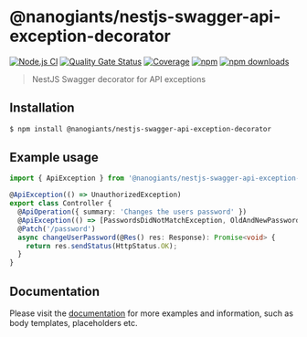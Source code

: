 # @nanogiants/nestjs-swagger-api-exception-decorator

[![Node.js CI](https://github.com/nanogiants/nestjs-swagger-api-exception-decorator/workflows/Node.js%20CI/badge.svg?branch=master)](https://github.com/nanogiants/nestjs-swagger-api-exception-decorator/workflows/Node.js%20CI)
[![Quality Gate Status](https://sonarcloud.io/api/project_badges/measure?project=nanogiants_nestjs-swagger-api-exception-decorator&metric=alert_status)](https://sonarcloud.io/dashboard?id=nanogiants_nestjs-swagger-api-exception-decorator)
[![Coverage](https://sonarcloud.io/api/project_badges/measure?project=nanogiants_nestjs-swagger-api-exception-decorator&metric=coverage)](https://sonarcloud.io/dashboard?id=nanogiants_nestjs-swagger-api-exception-decorator)
[![npm](https://img.shields.io/npm/v/@nanogiants/nestjs-swagger-api-exception-decorator)](https://www.npmjs.com/package/@nanogiants/nestjs-swagger-api-exception-decorator)
[![npm downloads](https://img.shields.io/npm/dw/@nanogiants/nestjs-swagger-api-exception-decorator)](https://www.npmjs.com/package/@nanogiants/nestjs-swagger-api-exception-decorator)

> NestJS Swagger decorator for API exceptions

## Installation

```sh
$ npm install @nanogiants/nestjs-swagger-api-exception-decorator
```

## Example usage

```typescript
import { ApiException } from '@nanogiants/nestjs-swagger-api-exception-decorator';

@ApiException(() => UnauthorizedException)
export class Controller {
  @ApiOperation({ summary: 'Changes the users password' })
  @ApiException(() => [PasswordsDidNotMatchException, OldAndNewPasswordMatchException, CredentialsNotValidException])
  @Patch('/password')
  async changeUserPassword(@Res() res: Response): Promise<void> {
    return res.sendStatus(HttpStatus.OK);
  }
}
```

## Documentation

Please visit the [documentation](https://nanogiants.github.io/nestjs-swagger-api-exception-decorator/) for more examples and information, such as body templates, placeholders etc.
